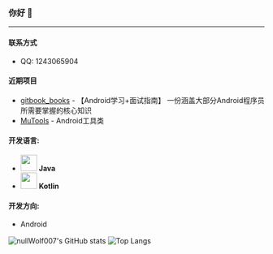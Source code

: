 ### 你好 👋

___

#### 联系方式

* QQ: 1243065904

#### 近期项目

* [gitbook_books](https://github.com/nullWolf007/gitbook_books) - 【Android学习+面试指南】 一份涵盖大部分Android程序员所需要掌握的核心知识
* [MuTools](https://github.com/nullWolf007/MuTools) - Android工具类

#### 开发语言: 

* <img src="https://logoeps.com/wp-content/uploads/2013/03/java-eps-vector-logo.png" width="32"/>  **Java**
* <img src="https://upload.wikimedia.org/wikipedia/commons/0/06/Kotlin_Icon.svg" width="32"/> **Kotlin**  

#### 开发方向:

* Android



<img align="center"  src="https://github-readme-stats.vercel.app/api?username=nullWolf007&count_private=true&theme=cobalt" alt="nullWolf007's GitHub stats"  />

<img align="center"  src="https://github-readme-stats.vercel.app/api/top-langs/?username=nullWolf007&layout=compact" alt="Top Langs"  />

